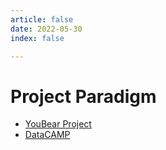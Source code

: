 ```yaml
---
article: false
date: 2022-05-30
index: false

---
```


# Project Paradigm

- [YouBear Project](Youbear)
- [DataCAMP](Datacamp)
